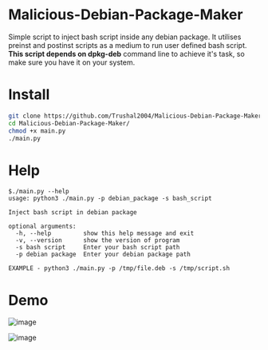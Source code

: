 # Malicious-Debian-Package-Maker
Simple script to inject bash script inside any debian package. It utilises preinst and postinst scripts as a medium to run user defined bash script. **This script depends on dpkg-deb** command line to achieve it's task, so make sure you have it on your system.

# Install
```bash
git clone https://github.com/Trushal2004/Malicious-Debian-Package-Maker.git
cd Malicious-Debian-Package-Maker/
chmod +x main.py
./main.py
```


# Help
```
$./main.py --help
usage: python3 ./main.py -p debian_package -s bash_script

Inject bash script in debian package

optional arguments:
  -h, --help         show this help message and exit
  -v, --version      show the version of program
  -s bash script     Enter your bash script path
  -p debian package  Enter your debian package path

EXAMPLE - python3 ./main.py -p /tmp/file.deb -s /tmp/script.sh
```

# Demo
![image](https://user-images.githubusercontent.com/57517785/139453947-710e8948-9ffe-419a-b771-46e33205f0bd.png)


![image](https://user-images.githubusercontent.com/57517785/139454081-edebad5f-3446-4350-8595-b56a3be03f86.png)
